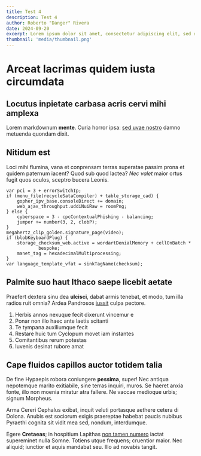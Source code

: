 ```yaml
---
title: Test 4
description: Test 4
author: Roberto "Danger" Rivera
date: 2024-09-20
excerpt: Lorem ipsum dolor sit amet, consectetur adipiscing elit, sed do eiusmod tempor incididunt ut labore et dolore magna aliqua.
thumbnail: 'media/thumbnail.png'
---
```

# Arceat lacrimas quidem iusta circumdata

## Locutus inpietate carbasa acris cervi mihi amplexa

Lorem markdownum **mente**. Curia horror ipsa: [sed uvae
nostro](http://www.inspiciturrictus.io/vocete.aspx) damno metuenda quondam
dixit.

## Nitidum est

Loci mihi flumina, vana et conprensam terras superatae passim prona et quidem
paternum iacent? Quod sub quod lactea? *Nec valet* maior ortus fugit quos
oculos, sceptro bucera Leonis.

    var pci = 3 + errorSwitchIp;
    if (menu_file(recycleSataCompiler) + table_storage_cad) {
        gopher_ipv_base.consoleDirect += domain;
        web_ajax_throughput.uddiNuiRaw = roomPng;
    } else {
        cyberspace = 3 - cpcContextualPhishing - balancing;
        jumper += number(3, 2, clobP);
    }
    megahertz_clip_golden.signature_page(video);
    if (blobKeyboardPlug) {
        storage_checksum_web.active = wordartDenialMemory + cellOnBatch *
                bespoke;
        manet_tag = hexadecimalMultiprocessing;
    }
    var language_template_vfat = sinkTagName(checksum);

## Palmite suo haut Ithaco saepe licebit aetate

Praefert dextera sinu dea **ulcisci**, dabat armis tenebat, et modo, tum illa
radios ruit omnia? Ardea Pandrosos [iussit](http://www.ille-latus.net/) culpa
pectore.

1. Herbis annos nexuque fecit dixerunt vincemur e
2. Ponar non illo haec ante laetis scitanti
3. Te tympana auxiliumque fecit
4. Restare huic tum Cyclopum movet iam instantes
5. Comitantibus rerum potestas
6. Iuvenis desinat rubore amat

## Cape fluidos capillos auctor totidem talia

De fine Hypaepis robora coniungere **pessima**, super! Nec antiqua nepotemque
marito exitiabile, sine terras inquiri, muros. Se haeret anxia fonte, illo non
moenia miratur atra fallere. Ne vaccae medioque urbis; signum Morpheus.

Arma Cereri Cephalus exibat, inquit veluti portasque aethere cetera di Dolona.
Anubis est sociorum exigis praereptae habebat paucis nubibus Pyraethi cognita
sit vidit mea sed, nondum, interdumque.

Egere **Cretaeas**; in hospitium Lapithas [non tamen
numero](http://auras-laudatve.org/) iactat supereminet nulla Somne. Totiens
utque frequens; cruentior maior. Nec aliquid; iunctior et aquis mandabat seu.
Illo ad novabis tangit.
